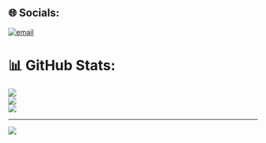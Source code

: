 
## 🌐 Socials:
[![email](https://img.shields.io/badge/Email-D14836?logo=gmail&logoColor=white)](mailto:mhatremrunmayee80@gmail.com) 
# 📊 GitHub Stats:
![](https://github-readme-stats.vercel.app/api?username=mrun.16&theme=dark&hide_border=false&include_all_commits=false&count_private=false)<br/>
![](https://nirzak-streak-stats.vercel.app/?user=mrun.16&theme=dark&hide_border=false)<br/>
![](https://github-readme-stats.vercel.app/api/top-langs/?username=mrun.16&theme=dark&hide_border=false&include_all_commits=false&count_private=false&layout=compact)

---
[![](https://visitcount.itsvg.in/api?id=mrun.16&icon=0&color=0)](https://visitcount.itsvg.in)

<!-- Proudly created with GPRM ( https://gprm.itsvg.in ) -->
